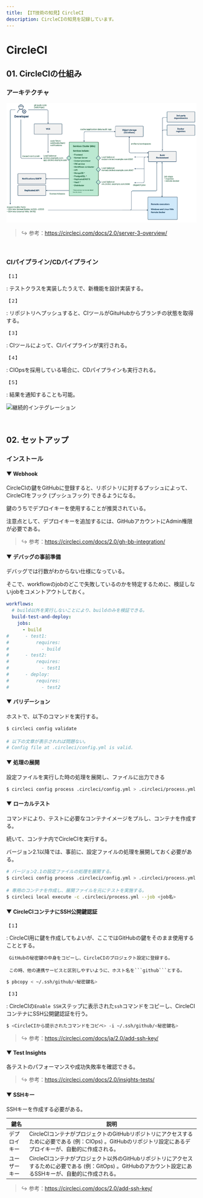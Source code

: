 ```yaml
---
title: 【IT技術の知見】CircleCI
description: CircleCIの知見を記録しています。
---
```


# CircleCI

## 01. CircleCIの仕組み

### アーキテクチャ

![circleci_architecture](https://raw.githubusercontent.com/hiroki-it/tech-notebook-images/master/images/circleci_architecture.png)


> ↪️ 参考：https://circleci.com/docs/2.0/server-3-overview/


<br>

### CIパイプライン/CDパイプライン

```【１】```

:    テストクラスを実装したうえで、新機能を設計実装する。

```【２】```

:    リポジトリへプッシュすると、CIツールがGituHubからブランチの状態を取得する。

```【３】```

:    CIツールによって、CIパイプラインが実行される。

```【４】```

:    CIOpsを採用している場合に、CDパイプラインも実行される。

```【５】```

:    結果を通知することも可能。

![継続的インテグレーション](https://raw.githubusercontent.com/hiroki-it/tech-notebook-images/master/images/継続的インテグレーション.png)

<br>

## 02. セットアップ

### インストール

#### ▼ Webhook

CircleCIの鍵をGitHubに登録すると、リポジトリに対するプッシュによって、CircleCIをフック (プッシュフック) できるようになる。

鍵のうちでデプロイキーを使用することが推奨されている。

注意点として、デプロイキーを追加するには、GitHubアカウントにAdmin権限が必要である。



> ↪️ 参考：https://circleci.com/docs/2.0/gh-bb-integration/

#### ▼ デバッグの事前準備

デバッグでは行数がわからない仕様になっている。

そこで、workflowのjobのどこで失敗しているのかを特定するために、検証しないjobをコメントアウトしておく。



```yaml
workflows:
  # build以外を実行しないことにより、buildのみを検証できる。
  build-test-and-deploy:
    jobs:
      - build
#      - test1:
#          requires:
#            - build
#      - test2:
#          requires:
#            - test1
#      - deploy:
#          requires:
#            - test2
```

#### ▼ バリデーション

ホストで、以下のコマンドを実行する。



```bash
$ circleci config validate

# 以下の文章が表示されれば問題ない。
# Config file at .circleci/config.yml is valid.
```

#### ▼ 処理の展開

設定ファイルを実行した時の処理を展開し、ファイルに出力できる

```bash
$ circleci config process .circleci/config.yml > .circleci/process.yml
```

#### ▼ ローカルテスト

コマンドにより、テストに必要なコンテナイメージをプルし、コンテナを作成する。

続いて、コンテナ内でCircleCIを実行する。

バージョン2.1以降では、事前に、設定ファイルの処理を展開しておく必要がある。



```bash
# バージョン2.1の設定ファイルの処理を展開する。
$ circleci config process .circleci/config.yml > .circleci/process.yml

# 専用のコンテナを作成し、展開ファイルを元にテストを実施する。
$ circleci local execute -c .circleci/process.yml --job <job名>
```

#### ▼ CircleCIコンテナにSSH公開鍵認証


```【１】```

:    CircleCI用に鍵を作成してもよいが、ここではGitHubの鍵をそのまま使用することとする。

     GitHubの秘密鍵の中身をコピーし、CircleCIのプロジェクト設定に登録する。

     この時、他の連携サービスと区別しやすいように、ホスト名を```github```とする。

```bash
$ pbcopy < ~/.ssh/github/<秘密鍵名>
```

```【３】```

:    CircleCIの```Enable SSH```ステップに表示された```ssh```コマンドをコピーし、CircleCIコンテナにSSH公開鍵認証を行う。

```bash
$ <CircleCIから提示されたコマンドをコピペ> -i ~/.ssh/github/<秘密鍵名>
```

> ↪️ 参考：https://circleci.com/docs/ja/2.0/add-ssh-key/


#### ▼ Test Insights

各テストのパフォーマンスや成功失敗率を確認できる。



> ↪️ 参考：https://circleci.com/docs/2.0/insights-tests/

#### ▼ SSHキー

SSHキーを作成する必要がある。




| 鍵名   | 説明                                                                                                        |
|--------|-----------------------------------------------------------------------------------------------------------|
| デプロイキー | CircleCIコンテナがプロジェクトのGitHubリポジトリにアクセスするために必要である (例：CIOps) 。GitHubのリポジトリ設定にあるデプロイキーが、自動的に作成される。     |
| ユーザーキー | CircleCIコンテナがプロジェクト以外のGitHubリポジトリにアクセスするために必要である (例：GitOps) 。GitHubのアカウント設定にあるSSHキーが、自動的に作成される。 |

> ↪️ 参考：https://circleci.com/docs/2.0/add-ssh-key/


<br>

